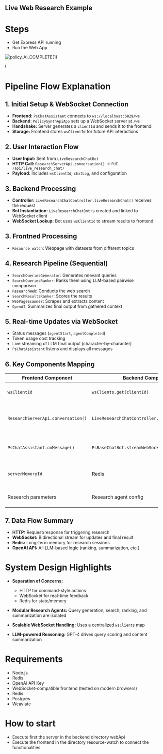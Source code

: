## Live Web Research Example

# Steps
- Get Express API running
- Run the Web App




![policy_AI_COMPLETE(1)](https://github.com/user-attachments/assets/57e2423f-e109-4f3d-894e-e71b5cea100c)

!
# Pipeline Flow Explanation

## 1. Initial Setup & WebSocket Connection

- **Frontend:** `PsChatAssistant` connects to `ws://localhost:5029/ws`
- **Backend:** `PolicySynthApiApp` sets up a WebSocket server at `/ws`
- **Handshake:** Server generates a `clientId` and sends it to the frontend
- **Storage:** Frontend stores `wsClientId` for future API interactions

## 2. User Interaction Flow

- **User Input:** Sent from `LiveResearchChatBot`
- **HTTP Call:** `ResearchServerApi.conversation()` → `PUT /api/live_research_chat/`
- **Payload:** Includes `wsClientId`, `chatLog`, and configuration

## 3. Backend Processing

- **Controller:** `LiveResearchChatController.liveResearchChat()` receives the request
- **Bot Instantiation:** `LiveResearchChatBot` is created and linked to WebSocket client
- **WebSocket Lookup:** Bot uses `wsClientId` to stream results to frontend

## 3. Frontned Processing
- `Resource watch`: Webpage with datasets from different topics 

## 4. Research Pipeline (Sequential)

- `SearchQueriesGenerator`: Generates relevant queries
- `SearchQueriesRanker`: Ranks them using LLM-based pairwise comparison
- `ResearchWeb`: Conducts the web search
- `SearchResultsRanker`: Scores the results
- `WebPageScanner`: Scrapes and extracts content
- `OpenAI`: Summarizes final output from gathered context

## 5. Real-time Updates via WebSocket

- Status messages (`agentStart`, `agentCompleted`)
- Token usage cost tracking
- Live streaming of LLM final output (character-by-character)
- `PsChatAssistant` listens and displays all messages

## 6. Key Components Mapping

| Frontend Component                  | Backend Component                          | Purpose                             |
|-----------------------------------|-------------------------------------------|-----------------------------------|
| `wsClientId`                      | `wsClients.get(clientId)`                  | WebSocket client mapping           |
| `ResearchServerApi.conversation()` | `LiveResearchChatController.liveResearchChat()` | API endpoint for triggering research |
| `PsChatAssistant.onMessage()`     | `PsBaseChatBot.streamWebSocketResponses()` | Handle and display WebSocket messages |
| `serverMemoryId`                  | Redis                                     | Persistent memory for chat/costs   |
| Research parameters               | Research agent config                      | Control pipeline behavior          |

## 7. Data Flow Summary

- **HTTP:** Request/response for triggering research
- **WebSocket:** Bidirectional stream for updates and final result
- **Redis:** Long-term memory for research sessions
- **OpenAI API:** All LLM-based logic (ranking, summarization, etc.)

# System Design Highlights

- **Separation of Concerns:**
  - HTTP for command-style actions
  - WebSocket for real-time feedback
  - Redis for state/memory

- **Modular Research Agents:** Query generation, search, ranking, and summarization are isolated
- **Scalable WebSocket Handling:** Uses a centralized `wsClients` map
- **LLM-powered Reasoning:** GPT-4 drives query scoring and content summarization

# Requirements

- Node.js
- Redis
- OpenAI API Key
- WebSocket-compatible frontend (tested on modern browsers)
- Redis
- Postgres
- Weaviate


# How to start

- Execute first the server in the backend directory webApi
- Execute the frontend in the directory resource-watch to connect the functionalities  
